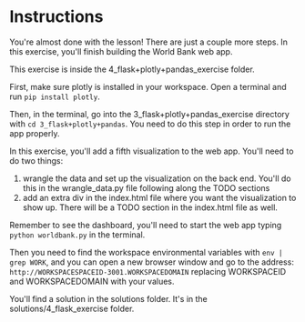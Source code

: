 # Instructions

You're almost done with the lesson! There are just a couple more steps. In this exercise, you'll finish building the World Bank web app.

This exercise is inside the 4_flask+plotly+pandas_exercise folder. 

First, make sure plotly is installed in your workspace. Open a terminal and run `pip install plotly`.

Then, in the terminal, go into the 3_flask+plotly+pandas_exercise directory with 
`cd 3_flask+plotly+pandas`. You need to do this step in order to run the app properly.

In this exercise, you'll add a fifth visualization to the web app. You'll need to do two things:
1. wrangle the data and set up the visualization on the back end. You'll do this in the wrangle_data.py file following along the TODO sections
2. add an extra div in the index.html file where you want the visualization to show up. There will be a TODO section in the index.html file as well.

Remember to see the dashboard, you'll need to start the web app typing `python worldbank.py` in the terminal. 

Then you need to find the workspace environmental variables with `env | grep WORK`, and you can open a new browser window and go to the address:
`http://WORKSPACESPACEID-3001.WORKSPACEDOMAIN` replacing WORKSPACEID and WORKSPACEDOMAIN with your values.

You'll find a solution in the solutions folder. It's in the solutions/4_flask_exercise folder.